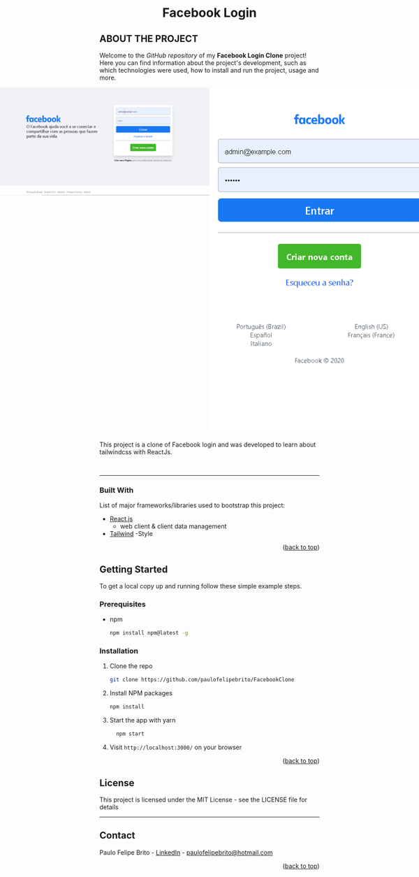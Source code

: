 <div id="top"></div>


<h1 align="center">
    Facebook Login 
</h1>


## ABOUT THE PROJECT

<!-- ABOUT THE PROJECT -->
Welcome to the _GitHub repository_ of my **Facebook Login Clone** project! Here you can find information about the project's development, such as which technologies were used, how to install and run the project, usage and more.

<div align="center">

<p style="display: flex; align-items: flex-start; justify-content: center;">
  <img alt="facebook" title="#facebook" src="./src/assets/demo.PNG" > 
  <img alt="facebook1" title="#facebook1" src="./src/assets/demo1.PNG" > 

</p>
</div>

This project is a clone of Facebook login and was developed to learn about tailwindcss with ReactJs. 

<br />

---

### Built With

List of major frameworks/libraries used to bootstrap this project:

* [React.js](https://reactjs.org/)
    - web client & client data management
* [Tailwind](https://tailwindcss.com)
    -Style 

<p align="right">(<a href="#top">back to top</a>)</p>


<!-- GETTING STARTED -->
## Getting Started

To get a local copy up and running follow these simple example steps.

### Prerequisites

* npm
  ```sh
  npm install npm@latest -g
  ```

### Installation

1. Clone the repo
   ```sh
   git clone https://github.com/paulofelipebrito/FacebookClone
   ```
2. Install NPM packages
   ```sh
   npm install 
   ```
3. Start the app with yarn
   ```sh
     npm start
   ```
   
4. Visit `http://localhost:3000/` on your browser


<p align="right">(<a href="#top">back to top</a>)</p>

## License

This project is licensed under the MIT License - see the LICENSE file for details

---

<!-- CONTACT -->
## Contact

Paulo Felipe Brito - [LinkedIn](https://www.linkedin.com/in/paulofelipebrito/) - paulofelipebrito@hotmail.com

<p align="right">(<a href="#top">back to top</a>)</p>

[nodejs]: https://nodejs.org/
[React.js]:(https://reactjs.org/)
[vscode]: https://code.visualstudio.com/
[vceditconfig]: https://marketplace.visualstudio.com/items?itemName=EditorConfig.EditorConfig
[license]: https://opensource.org/licenses/MIT
[vceslint]: https://marketplace.visualstudio.com/items?itemName=dbaeumer.vscode-eslint
